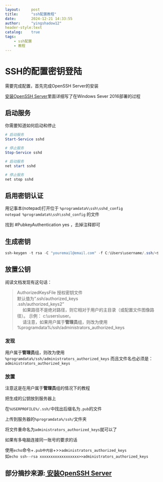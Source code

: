 ```yaml
---
layout:     post
title:      "ssh配置教程"
date:       2024‎-‎12‎-21‎ ‎14:33:55
author:     "yingshadow12"
header-style:text
catalog:    true
tags:
    - ssh配置
    - 教程
---
```

# SSH的配置密钥登陆
需要完成配置，首先完成OpenSSH Server的安装

[ 安装OpenSSH Server](https://blog.csdn.net/u010953609/article/details/123114938)里面详细写了在Windows Sever 2016部署的过程


## 启动服务
你需要知道如何启动和停止

``` powershell
# 启动服务
Start-Service sshd
```

``` powershell
# 停止服务
Stop-Service sshd
```

``` powershell
# 启动服务
net start sshd
```

``` powershell
# 停止服务
net stop sshd
```

## 启用密钥认证

用记事本(notepad)打开位于 ```%programdata%\ssh\sshd_config ```<br>
```notepad %programdata%\ssh\sshd_config```
的文件

找到 #PubkeyAuthentication yes ，去掉注释即可

## 生成密钥

``` powershell
ssh-keygen -t rsa -C "youremail@email.com" -f C:\Users\username/.ssh/<你想保存的密钥名>
```
## 放置公钥

阅读文档发现有这句话：
>AuthorizedKeysFile    授权密钥文件
<br>默认值为“.ssh/authorized_keys 
<br>.ssh/authorized_keys2”
<br> &ensp;&ensp; 如果路径不是绝对路径，则它相对于用户的主目录（或配置文件图像路径）。 示例： c:\users\user。
<br> &ensp;&ensp;  请注意，如果用户属于**管理员**组，则改为使用 %programdata%/ssh/administrators_authorized_keys


### 发现

用户属于**管理员**组，则改为使用
```%programdata%/ssh/administrators_authorized_keys```
而且文件名也必须是： ```administrators_authorized_keys```

### 放置

注意这是在用户属于**管理员**组的情况下的教程

把生成的公钥放到服务器上

在```%USERPROFILE%/.ssh/```中找出后缀名为```.pub```的文件

上传到服务器的```%programdata%/ssh/```文件夹

将文件重命名为```administrators_authorized_keys```就可以了

如果有多电脑连接同一账号的要求的话

使用```echo```命令+```.pub中内容```+>>```administrators_authorized_keys```
<br>如```echo ssh--rsa xxxxxxxxxxxxxxxxxx>>administrators_authorized_keys ```


## 部分摘抄来源:[ 安装OpenSSH Server](https://blog.csdn.net/u010953609/article/details/123114938)
